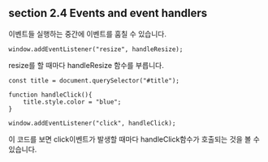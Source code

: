 ## section 2.4 Events and event handlers

이벤트들 실행하는 중간에 이벤트를 훔칠 수 있습니다.
```
window.addEventListener("resize", handleResize);
```
resize를 할 때마다 handleResize 함수를 부릅니다.

```
const title = document.querySelector("#title");

function handleClick(){
    title.style.color = "blue";
}

window.addEventListener("click", handleClick);
```
이 코드를 보면 click이벤트가 발생할 때마다 handleClick함수가 호출되는 것을 볼 수 있습니다.